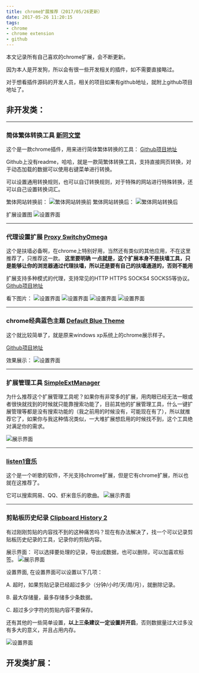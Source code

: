 ```yaml
---
title: chrome扩展推荐（2017/05/26更新）
date: 2017-05-26 11:20:15
tags:
- chrome
- chrome extension
- github
---
```


本文记录所有自己喜欢的chrome扩展，会不断更新。

因为本人是开发狗，所以会有很一些开发相关的插件，如不需要直接略过。

对于想看插件源码的开发人员，相关的项目如果有github地址，就附上github项目地址了。

## 非开发类：

***

### 简体繁体转换工具    [新同文堂](https://chrome.google.com/webstore/detail/new-tong-wen-tang/ldmgbgaoglmaiblpnphffibpbfchjaeg)

这个是一款chrome插件，用来进行简体繁体转换的工具： [Github项目地址](https://github.com/softcup/New-Tongwentang-for-Chrome)

Github上没有readme，哈哈，就是一款简繁体转换工具，支持直接网页转换，对于动态加载的数据可以使用右键菜单进行转换。

可以设置通用转换规则，也可以自订转换规则，对于特殊的网站进行特殊转换，还可以自己设置转换词汇。

繁体网站转换前：
![繁体网站转换前](/images/chrome-extension-suggest/tongwen0.PNG)
繁体网站转换后：
![繁体网站转换后](/images/chrome-extension-suggest/tongwen1.PNG)

扩展设置图
![设置界面](/images/chrome-extension-suggest/tongwen3.PNG)

***

### 代理设置扩展    [Proxy SwitchyOmega](https://chrome.google.com/webstore/detail/proxy-switchyomega/padekgcemlokbadohgkifijomclgjgif)

这个是扶墙必备啊，在chrome上特别好用，当然还有类似的其他应用，不在这里推荐了，只推荐这一款。
**这里要明确 一点就是，这个扩展本身不是扶墙工具，只是能够让你的浏览器通过代理扶墙，所以还是要有自己的扶墙通道的，否则不能用**

扩展支持多种模式的代理，支持常见的HTTP HTTPS SOCKS4 SOCKS5等协议。
[Github项目地址](https://github.com/FelisCatus/SwitchyOmega)

看下图片：
![设置界面](/images/chrome-extension-suggest/omega0.PNG)
![设置界面](/images/chrome-extension-suggest/omega1.PNG)
![设置界面](/images/chrome-extension-suggest/omega2.PNG)
![设置界面](/images/chrome-extension-suggest/omega3.PNG)

***

### chrome经典蓝色主题    [Default Blue Theme](https://chrome.google.com/webstore/detail/default-blue-theme/fiofpkllbibbpfigiafejadpekddaoic)

这个就比较简单了，就是原来windows xp系统上的chrome展示样子。

[Github项目地址](https://github.com/wuzhizhe/ChromeClassicBlueTheme)

效果展示：
![设置界面](/images/chrome-extension-suggest/bluethme.PNG)

***

### 扩展管理工具 [SimpleExtManager](https://chrome.google.com/webstore/detail/simpleextmanager/kniehgiejgnnpgojkdhhjbgbllnfkfdk)

为什么推荐这个扩展管理工具呢？如果你有非常多的扩展，用肉眼已经无法一眼或者很快就找到的时候就只能靠搜索功能了，目前其他的扩展管理工具，什么一键扩展管理等都是没有搜索功能的（我之前用的时候没有，可能现在有了），所以就推荐它了，如果你与我这种情况类似，一大堆扩展想启用的时候找不到，这个工具绝对满足你的需求。

![展示界面](/images/chrome-extension-suggest/simpleextmanager.png)


***

### [listen1音乐](http://listen1.github.io/listen1/)

这个是一个听歌的软件，不光支持chrome扩展，但是它有chrome扩展，所以也就在这推荐了。

它可以搜索网易、QQ、虾米音乐的歌曲。
![展示界面](http://i.imgur.com/Ae6ItmA.png)

***

### 剪贴板历史纪录  [Clipboard History 2](https://chrome.google.com/webstore/detail/clipboard-history-2/ajiejmhbejpdgkkigpddefnjmgcbkenk)

有过刚刚剪贴的内容找不到的这种痛苦吗？现在有办法解决了，找一个可以记录剪贴板历史纪录的工具，记录你的剪贴内容。

展示界面：
可以选择要处理的记录，导出成数据，也可以删除，可以加喜欢标签。
![展示界面](/images/chrome-extension-suggest/clipboard.png)

设置界面, 在设置界面可以设置以下几项：

A. 超时，如果剪贴记录已经超过多少（分钟/小时/天/周/月），就删除记录。

B. 最大存储量，最多存储多少条数据。

C. 超过多少字符的剪贴内容不要保存。

还有其他的一些简单设置，**以上三条建议一定设置并开启**，否则数据量过大过多没有多大的意义，并且占用内存。

![设置界面](/images/chrome-extension-suggest/clipboardsetting.png)


## 开发类扩展：

### 